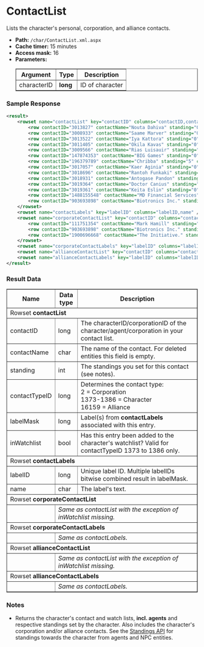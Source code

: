 # ContactList
Lists the character's personal, corporation, and alliance contacts.

* __Path:__ ``/char/ContactList.xml.aspx``
* __Cache timer:__ 15 minutes
* __Access mask:__ 16
* __Parameters:__
    <table border="1">
        <tbody>
            <tr>
                <th>Argument</th>
                <th>Type</th>
                <th>Description</th>
            </tr>
            <tr>
                <td>characterID</td>
                <td><strong>long</strong></td>
                <td>ID of character</td>
            </tr>
        </tbody>
    </table>

### Sample Response

```xml
<result>
    <rowset name="contactList" key="contactID" columns="contactID,contactName,standing,contactTypeID,labelMask,inWatchlist">
        <row contactID="3013827" contactName="Nouta Dahiva" standing="0" contactTypeID="1373" labelMask="0" inWatchlist="False" />
        <row contactID="3008933" contactName="Saame Marver" standing="0" contactTypeID="1374" labelMask="0" inWatchlist="False" />
        <row contactID="3013522" contactName="Iya Kattora" standing="0" contactTypeID="1375" labelMask="0" inWatchlist="False" />
        <row contactID="3011405" contactName="Okila Kavas" standing="0" contactTypeID="1376" labelMask="0" inWatchlist="False" />
        <row contactID="3009566" contactName="Rias Luisauir" standing="0" contactTypeID="1377" labelMask="0" inWatchlist="False" />
        <row contactID="147874353" contactName="BIG Games" standing="0" contactTypeID="1378" labelMask="0" inWatchlist="True" />
        <row contactID="196379789" contactName="Chribba" standing="5" contactTypeID="1379" labelMask="0" inWatchlist="False" />
        <row contactID="3017057" contactName="Kaer Aginia" standing="0" contactTypeID="1380" labelMask="0" inWatchlist="False" />
        <row contactID="3018696" contactName="Rantoh Funkaki" standing="0" contactTypeID="1383" labelMask="0" inWatchlist="False" />
        <row contactID="3018931" contactName="Antogase Pandon" standing="0" contactTypeID="1384" labelMask="0" inWatchlist="False" />
        <row contactID="3019364" contactName="Doctor Canius" standing="0" contactTypeID="1385" labelMask="0" inWatchlist="False" />
        <row contactID="3019361" contactName="Keita Eslin" standing="0" contactTypeID="1386" labelMask="0" inWatchlist="False" />
        <row contactID="1488155548" contactName="MD Financial Services" standing="0" contactTypeID="2" labelMask="0" inWatchlist="False" />
        <row contactID="903693898" contactName="Biotronics Inc." standing="10" contactTypeID="2" labelMask="0" inWatchlist="False" />
    </rowset>
    <rowset name="contactLabels" key="labelID" columns="labelID,name" />
    <rowset name="corporateContactList" key="contactID" columns="contactID,contactName,standing,contactTypeID,labelMask">
        <row contactID="111751354" contactName="Mark Hamill" standing="5" contactTypeID="1374" labelMask="0" />
        <row contactID="903693898" contactName="Biotronics Inc." standing="10" contactTypeID="2" labelMask="0" />
        <row contactID="1900696668" contactName="The Initiative." standing="5" contactTypeID="16159" labelMask="0" />
    </rowset>
    <rowset name="corporateContactLabels" key="labelID" columns="labelID,name" />
    <rowset name="allianceContactList" key="contactID" columns="contactID,contactName,standing,contactTypeID,labelMask" />
    <rowset name="allianceContactLabels" key="labelID" columns="labelID,name" />
</result>
```  

### Result Data

<table border="1">
    <tbody>
        <tr>
            <th>Name</th>
            <th>Data type</th>
            <th>Description</th>
        </tr>
        <tr>
            <td colspan="3">Rowset <strong>contactList</strong></td>
        </tr>
        <tr>
            <td>contactID</td>
            <td>long</td>
            <td>The characterID/corporationID of the character/agent/corporation in your contact list.</td>
        </tr>
        <tr>
            <td>contactName</td>
            <td>char</td>
            <td>The name of the contact. For deleted entities this field is empty.</td>
        </tr>
        <tr>
            <td>standing</td>
            <td>int</td>
            <td>The standings you set for this contact (see notes).</td>
        </tr>
        <tr>
            <td>contactTypeID</td>
            <td>long</td>
            <td>
                Determines the contact type:<br />
                2 = Corporation<br />
                1373-1386 = Character<br />
                16159 = Alliance
            </td>
        </tr>
        <tr>
            <td>labelMask</td>
            <td>long</td>
            <td>Label(s) from <strong>contactLabels</strong> associated with this entry.</td>
        </tr>
        <tr>
            <td>inWatchlist</td>
            <td>bool</td>
            <td>Has this entry been added to the character's watchlist? Valid for contactTypeID 1373 to 1386 only.</td>
        </tr>
        <tr>
            <td colspan="3">Rowset <strong>contactLabels</strong></td>
        </tr>
        <tr>
            <td>labelID</td>
            <td>long</td>
            <td>Unique label ID. Multiple labelIDs bitwise combined result in labelMask.</td>
        </tr>
        <tr>
            <td>name</td>
            <td>char</td>
            <td>The label's text.</td>
        </tr>
        <tr>
            <td colspan="3">Rowset <strong>corporateContactList</strong></td>
        </tr>
        <tr>
            <td></td>
            <td colspan="2">
                <em>Same as contactList with the exception of inWatchlist missing.</em>
            </td>
        </tr>
        <tr>
            <td colspan="3">Rowset <strong>corporateContactLabels</strong></td>
        </tr>
        <tr>
            <td></td>
            <td colspan="2">
                <em>Same as contactLabels.</em>
            </td>
        </tr>
        <tr>
            <td colspan="3">Rowset <strong>allianceContactList</strong></td>
        </tr>
        <tr>
            <td></td>
            <td colspan="2">
                <em>Same as contactList with the exception of inWatchlist missing.</em>
            </td>
        </tr>
        <tr>
            <td colspan="3">Rowset <strong>allianceContactLabels</strong></td>
        </tr>
        <tr>
            <td></td>
            <td colspan="2">
                <em>Same as contactLabels.</em>
            </td>
        </tr>
    </tbody>
</table>

### Notes

* Returns the character's contact and watch lists, __incl. agents__ and respective standings set by 
    the character. Also includes the character's corporation and/or alliance contacts. See the 
    [Standings API](char_standings.md) for standings towards the character from agents and 
    NPC entities. 

